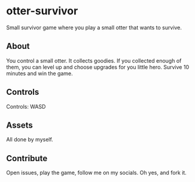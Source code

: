 # otter-survivor

Small survivor game where you play a small otter that wants to survive. 

## About

You control a small otter. It collects goodies. If you collected enough of them, you can level up and choose upgrades for you little hero. Survive 10 minutes and win the game.

## Controls

Controls: WASD

## Assets

All done by myself.

## Contribute

Open issues, play the game, follow me on my socials. Oh yes, and fork it.
